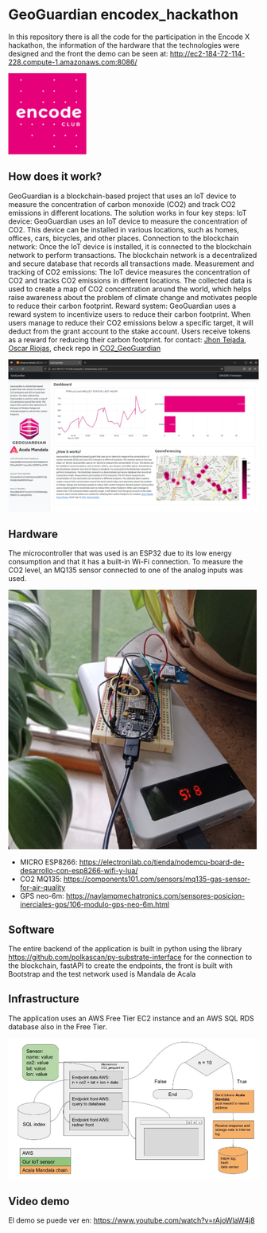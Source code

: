 # GeoGuardian encodex_hackathon
In this repository there is all the code for the participation in the Encode X hackathon, the information of the hardware that the technologies were designed and the front the demo can be seen at: <http://ec2-184-72-114-228.compute-1.amazonaws.com:8086/>

![](img/encode.png)

## How does it work?
GeoGuardian is a blockchain-based project that uses an IoT device to measure the concentration of carbon monoxide (CO2) and track CO2 emissions in different locations. The solution works in four key steps:
IoT device: GeoGuardian uses an IoT device to measure the concentration of CO2. This device can be installed in various locations, such as homes, offices, cars, bicycles, and other places.
Connection to the blockchain network: Once the IoT device is installed, it is connected to the blockchain network to perform transactions. The blockchain network is a decentralized and secure database that records all transactions made.
Measurement and tracking of CO2 emissions: The IoT device measures the concentration of CO2 and tracks CO2 emissions in different locations. The collected data is used to create a map of CO2 concentration around the world, which helps raise awareness about the problem of climate change and motivates people to reduce their carbon footprint.
Reward system: GeoGuardian uses a reward system to incentivize users to reduce their carbon footprint. When users manage to reduce their CO2 emissions below a specific target, it will deduct from the grant account to the stake account. Users receive tokens as a reward for reducing their carbon footprint. for contact: 
<a href="mailto:jhonteajada95@gmail.com">Jhon Tejada</a>, <a href="mailto:oscarriojas@gmail.com">Oscar Riojas</a>, check repo in <a href="https://github.com/jhontejada95/CO2_GeoGuardian">CO2_GeoGuardian</a>

![](img/screen.jpeg)

## Hardware
The microcontroller that was used is an ESP32 due to its low energy consumption and that it has a built-in Wi-Fi connection. To measure the CO2 level, an MQ135 sensor connected to one of the analog inputs was used.

![](img/sensor2.jpg)

* MICRO ESP8266: <https://electronilab.co/tienda/nodemcu-board-de-desarrollo-con-esp8266-wifi-y-lua/>
* CO2 MQ135:   <https://components101.com/sensors/mq135-gas-sensor-for-air-quality>
* GPS neo-6m:  <https://naylampmechatronics.com/sensores-posicion-inerciales-gps/106-modulo-gps-neo-6m.html>

## Software
The entire backend of the application is built in python using the library <https://github.com/polkascan/py-substrate-interface> for the connection to the blockchain, fastAPI to create the endpoints, the front is built with Bootstrap and the test network used is Mandala de Acala

## Infrastructure
The application uses an AWS Free Tier EC2 instance and an AWS SQL RDS database also in the Free Tier.

![](img/CO2_geoguardian.jpg)

## Video demo
El demo se puede ver en: <https://www.youtube.com/watch?v=rAjoWlaW4j8>
